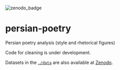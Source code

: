 ![zenodo_badge](https://zenodo.org/badge/DOI/10.5281/zenodo.7923612.svg)

# persian-poetry
Persian poetry analysis (style and rhetorical figures)

Code for cleaning is under development.

Datasets in the [`./data`](https://github.com/pithysr/persian-poetry/tree/main/data) are also available at [Zenodo](https://zenodo.org/record/7923612).

